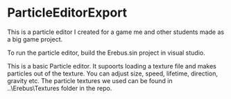 # ParticleEditorExport
This is a particle editor I created for a game me and other students made as a big game project.

To run the particle editor, build the Erebus.sin project in visual studio.

This is a basic Particle editor. It supoorts loading a texture file and makes particles out of the texture. 
You can adjust size, speed, lifetime, direction, gravity etc. The particle textures we used can be found in ..\Erebus\Textures folder in the repo.
